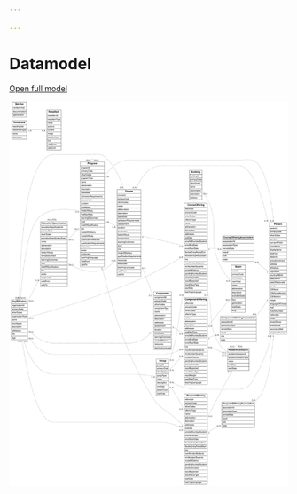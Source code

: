 ```yaml
---

---
```

# Datamodel

<a href='docs/_media/datamodel.svg' target=_blank>Open full model</a>

![](../_media/datamodel.svg)
